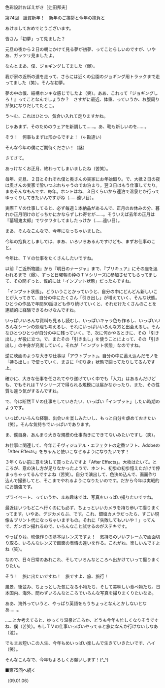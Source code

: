 <!-- source: http://web.archive.org/web/20250215190716/http://www.style.fm/as/05_column/tsujita/tsujita74.shtml -->

色彩設計おぼえがき［辻田邦夫］

第74回　謹賀新年！　新年のご挨拶と今年の抱負と

あけましておめでとうございます。

皆さん「初夢」って見ました？

元旦の夜から２日の朝にかけて見る夢が初夢、ってことらしいのですが、いやあ、ガッツリ見ましたよ。

なんとまあ、僕、ジョギングしてました（爆）。

我が家の近所の道を走って、さらには近くの公園のジョギング用トラックまで走ってました（笑）。そんな初夢。

夢の中の僕、結構ホンキな感じでしたよ（笑）。ああ、これって『ジョギングしろ！』ってことなんでしょうか？　さすがに最近、体重、っていうか、お腹周りが気になりだしてたとこ。

う〜む、これはひとつ、気合い入れて走りますかね。

じゃあまず、そのためのウェアを新調して……。あ、靴も新しいのを……。

そう！　何事もまずは形からですよ！（←勘違い）

そんな今年の僕にご期待ください！（謎）

さてさて。

あっけなくお正月、終わってしまいましたね（苦笑）。

毎年、元旦、２日とそれぞれ僕と奥さんの実家にお年始廻り。で、大抵２日の夜は奥さんの実家で酔いつぶれちゃうのでお泊まり。翌３日はもう仕事してたり。まあそんなもんです、毎年。ホントはね、３日くらいから連泊で温泉とか行ってゆっくりしてきたいんですがね（……遠い目）。

実際ＴＶの仕事してると、必ず毎週１本納品があるんで、正月のお休みの分、暮れか正月明けのどっちかにかならずしわ寄せが……。そういえば去年の正月は『墓場鬼太郎』でワタワタしてましたっけか（……遠い目）。

まあ、そんなこんなで、今年になっちゃいました。

今年の抱負としましては、まあ、いろいろあるんですけども、まずお仕事のこと。

今年は、ＴＶの仕事をたくさんしたいですね。

以前『ご近所物語』から『明日のナージャ』まで、『プリキュア』にその座を追われるまで（爆）、ずっと日曜朝の枠のＴＶシリーズに参加させてもらってまして、その間ずっと、僕的には「インプット状態」だったんですね。

「インプット状態」。どういうことかっていうと、自分の中にどんどん新しいことが入ってきて、自分の中にたくさん「引き出し」が増えていく、そんな状態。ひとつの作品で年間50話ほども作り続けていくと、それだけたくさんのことを連続的に経験できるわけなんですね。

いっぱいいろんな資料も見るし読むし、いっぱいキャラ色も作るし、いっぱいいろんなシーンの処理も考えるし、それにいっぱいいろんな方と出会えるし。そんなひとつひとつが自分の中に残っていく。で、次に何かやるときに、その「引き出し」が役に立つ。で、またその「引き出し」を使うことによって、その「引き出し」の中身が充実していく。それが「インプット状態」なのですね。

逆に映画のような大きな仕事は「アウトプット」。自分の中に蓄え込んだモノを「持ち出し」で使っていく、まさに「切り身」状態で闘ってたりしてるんですよ。

確かに、大きな仕事を任されてやり遂げていく中でも「入力」はあるんだけども、でもそれはＴＶシリーズで得られる規模には届かなかったり、また、その性質も違う気がするんですね。

で、今は断然ＴＶの仕事をしていきたい、いっぱい「インプット」したい時期のようです。

いっぱいいろんな経験、出会いを楽しみたいし、もっと自分を虐めておきたい（笑）。そんな気持ちでいっぱいであります。

ま、僕自身、あんまり大きな規模の仕事向きにできてないみたいですし（笑）。

お仕事に関連して、今年こそヴィジュアル・エフェクトの定番ソフト、Adobeの「After Effects」をちゃんと使いこなせるようになりたいです！

３年くらい前に意を決して買ったんですよ「After Effects」。大枚はたいて。ところが、意の決し方が足りなかったようで、ホント、初歩の初歩憶えただけで停まっちゃってるんですよね（苦笑）。自分で演出して、色決め込んで、画面作り込んで撮影してと、そこまでやれるようになりたいのです。だから今年は実戦的にお勉強です。

プライベート、っていうか、まあ趣味では、写真をいっぱい撮りたいですね。

最近はいつもどこへ行くのにも必ず、ちょっといいカメラを持ち歩いて撮りまくってます。いやあ、デジカメらぶ、です。これ、銀塩カメラだったら、すごい現像＆プリント代になっちゃいますもの。それに「失敗してもいいや！」ってんで、ガンガン撮れるので、いろんなこと試せるのがステキです。

やっぱりね、映像作りの基本はレンズですよ！　気持ちのいいフレームで画面切り取る、いろんなレンズで画面の表情の違いを作る。これがね、楽しいんですよね（笑）。

なので、日々日常のあれこれ、そしていろんなところへ出かけていって撮りまくりたい。

そう！　旅に出たいですね！　旅ですよ、旅、旅行！

風景、街並み、ちょっとした気になる小物たち、そして美味しい食べ物たち。日本国内、海外、問わずいろんなところでいろんな写真を撮りまくりたいなあ。

ああ、海外っていうと、やっぱり英語をもうちょっとなんとかしないとなあ……。

……とか考えてると、ゆっくり温泉どころか、どうも今年も忙しくなりそうですね、僕（苦笑）。もしＴＶの仕事いっぱいやってると旅になんか行けないしなあ（泣）。

でもまあ短いこの人生、今年もめいっぱい楽しんで生きていきたいです、ハイ（笑）。

そんなこんなで、今年もよろしくお願いします！(^_^)

■第75回へ続く

（09.01.06）
